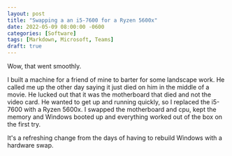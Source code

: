 ```yaml
---
layout: post
title: "Swapping a an i5-7600 for a Ryzen 5600x"
date: 2022-05-09 08:00:00 -0600
categories: [Software]
tags: [Markdown, Microsoft, Teams]
draft: true
---
```


Wow, that went smoothly.

I built a machine for a friend of mine to barter for some landscape work. He called me up the other day saying it just died on him in the middle of a movie. He lucked out that it was the motherboard that died and not the video card. He wanted to get up and running quickly, so I replaced the i5-7600 with a Ryzen 5600x. I swapped the motherboard and cpu, kept the memory and Windows booted up and everything worked out of the box on the first try.

It's a refreshing change from the days of having to rebuild Windows with a hardware swap.
